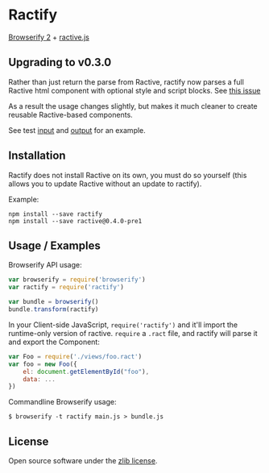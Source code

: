 Ractify
=================

[Browserify 2](https://github.com/substack/node-browserify) + [ractive.js](http://www.ractivejs.org/)

Upgrading to v0.3.0
-------------------
Rather than just return the parse from Ractive, ractify now parses a full Ractive html component with optional style and
script blocks. See [this issue](https://github.com/RactiveJS/Ractive/issues/366#issuecomment-36162827)

As a result the usage changes slightly, but makes it much cleaner to create reusable Ractive-based components.

See test [input](test/Clock-component.ract) and [output](test/Clock-component.ract-output) for an example.

Installation
------------

Ractify does not install Ractive on its own, you must do so yourself (this allows you to update Ractive without an
update to ractify).

Example:

```
npm install --save ractify
npm install --save ractive@0.4.0-pre1
```

Usage / Examples
----------------

Browserify API usage:

```js
var browserify = require('browserify')
var ractify = require('ractify')

var bundle = browserify()
bundle.transform(ractify)
```

In your Client-side JavaScript, `require('ractify')` and it'll import the runtime-only version of ractive. `require` a
`.ract` file, and ractify will parse it and export the Component:

```js
var Foo = require('./views/foo.ract')
var foo = new Foo({
    el: document.getElementById("foo"),
    data: ...
})
```

Commandline Browserify usage:
```
$ browserify -t ractify main.js > bundle.js
```


License
-------
Open source software under the [zlib license](LICENSE).